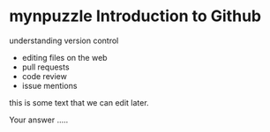 # mynpuzzle Introduction to Github
understanding version control

* editing files on the web
* pull requests
* code review
* issue mentions

this is some text that we can edit later.

Your answer .....
